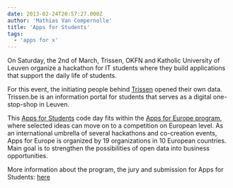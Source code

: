 ```yaml
---
date: 2013-02-24T20:57:27.000Z
author: 'Mathias Van Compernolle'
title: 'Apps for Students'
tags:
  - 'apps for x'
---
```


On Saturday, the 2nd of March, Trissen, OKFN and Katholic University of Leuven organize a hackathon for IT students where they build applications that support the daily life of students.

For this event, the initiating people behind [Trissen](http://www.trissen.be 'Trissen') opened their own data. Trissen.be is an information portal for students that serves as a digital one-stop-shop in Leuven.

This [Apps for Students](http://www.appsforstudents.be 'A4Students') code day fits within the [Apps for Europe program](http://ec.europa.eu/information_society/apps/projects/factsheet/index.cfm?project_ref=325090), where selected ideas can move on to a competition on European level. As an international umbrella of several hackathons and co-creation events, Apps for Europe is organized by 19 organizations in 10 European countries. Main goal is to strengthen the possibilities of open data into business opportunities.

More information about the program, the jury and submission for Apps for Students: [here](http://www.appsforstudents.be)
